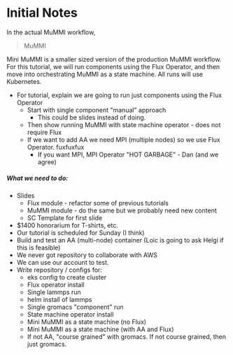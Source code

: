 # Initial Notes

In the actual MuMMI workflow, 

> MuMMI

Mini MuMMI is a smaller sized version of the production MuMMI workflow. For this tutorial, we will run components using the Flux Operator, and then move into orchestrating MuMMI as a state machine. All runs will use Kubernetes.

- For tutorial, explain we are going to run just components using the Flux Operator
  - Start with single component "manual" approach
    - This could be slides instead of doing.
  - Then show running MuMMI with state machine operator - does not require Flux
  - If we want to add AA we need MPI (multiple nodes) so we use Flux Operator. fuxfuxfux
    - If you want MPI, MPI Operator "HOT GARBAGE" - Dan (and we agree)
    
##### What we need to do:

 - Slides
   - Flux module - refactor some of previous tutorials
   - MuMMI module - do the same but we probably need new content
   - SC Template for first slide
 - $1400 honorarium for T-shirts, etc.
 - Our tutorial is scheduled for Sunday (I think)
 - Build and test an AA (multi-node) container (Loic is going to ask Helgi if this is feasible)
 - We never got repository to collaborate with AWS
 - We can use our account to test.
 - Write repository / configs for:
    - eks config to create cluster
    - Flux operator install
    - Single lammps run
    - helm install of lammps
    - Single gromacs "component" run
    - State machine operator install
    - Mini MuMMI as a state machine (no Flux)
    - Mini MuMMI as a state machine (with AA and Flux)
    - If not AA, "course grained" with gromacs. If not course grained, then just gromacs.
